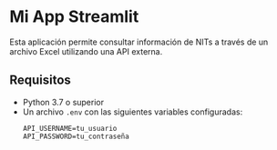 # Mi App Streamlit

Esta aplicación permite consultar información de NITs a través de un archivo Excel utilizando una API externa.

## **Requisitos**

- Python 3.7 o superior
- Un archivo `.env` con las siguientes variables configuradas:
  ```plaintext
  API_USERNAME=tu_usuario
  API_PASSWORD=tu_contraseña
